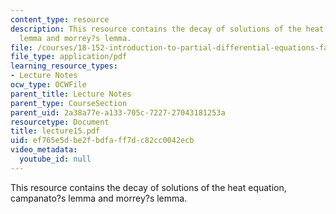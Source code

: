 ```yaml
---
content_type: resource
description: This resource contains the decay of solutions of the heat equation, campanato?s
  lemma and morrey?s lemma.
file: /courses/18-152-introduction-to-partial-differential-equations-fall-2005/ef765e5dbe2fbdfaff7dc82cc0042ecb_lecture15.pdf
file_type: application/pdf
learning_resource_types:
- Lecture Notes
ocw_type: OCWFile
parent_title: Lecture Notes
parent_type: CourseSection
parent_uid: 2a38a77e-a133-705c-7227-27043181253a
resourcetype: Document
title: lecture15.pdf
uid: ef765e5d-be2f-bdfa-ff7d-c82cc0042ecb
video_metadata:
  youtube_id: null
---
```

This resource contains the decay of solutions of the heat equation, campanato?s lemma and morrey?s lemma.

